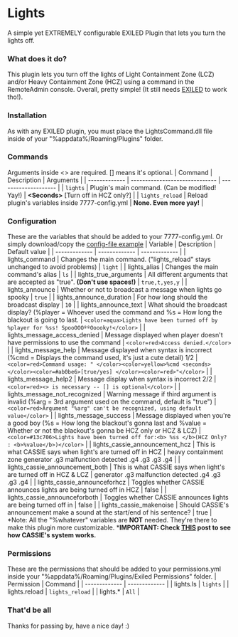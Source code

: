 # Lights
A simple yet EXTREMELY configurable EXILED Plugin that lets you turn the lights off.

### What does it do?
This plugin lets you turn off the lights of Light Containment Zone (LCZ) and/or Heavy Containment Zone (HCZ) using a command in the RemoteAdmin console. Overall, pretty simple! (It still needs [EXILED](https://github.com/galaxy119/EXILED "EXILED") to work tho!).

### Installation
As with any EXILED plugin, you must place the LightsCommand.dll file inside of your "%appdata%/Roaming/Plugins" folder.

### Commands
Arguments inside &lt;&gt; are required. [] means it's optional.
| Command | Description | Arguments |
| ------------- | ------------------------------ | -------------------- |
| `lights`   | Plugin's main command. (Can be modified! Yay!) | **&lt;Seconds&gt;** [Turn off in HCZ only?] |
| `lights_reload` | Reload plugin's variables inside 7777-config.yml | **None. Even more yay!** |

### Configuration
These are the variables that should be added to your 7777-config.yml. Or simply download/copy the [config-file example](https://github.com/SebasCapo/Lights/blob/master/LightsPlugin/Example/7777-config.yml)
| Variable  | Description | Default value |
| ------------- | ------------- | ------------- |
| lights_command | Changes the main command. ("lights_reload" stays unchanged to avoid problems) | `light` |
| lights_alias | Changes the main command's alias | `ls` |
| lights_true_arguments | All different arguments that are accepted as "true". **(Don't use spaces!)** | `true,t,yes,y` |
| lights_announce | Whether or not to broadcast a message when lights go spooky | `true` |
| lights_announce_duration | For how long should the broadcast display | `10` |
| lights_announce_text | What should the broadcast display? (%player = Whoever used the command and %s = How long the blackout is going to last. | `<color=aqua>Lights have been turned off by %player for %ss! SpooOOOººOoooky!</color>` |
| lights_message_access_denied | Message displayed when player doesn't have permissions to use the command | `<color=red>Access denied.</color>` |
| lights_message_help | Message displayed when syntax is incorrect (%cmd = Displays the command used, it's just a cute detail) 1/2 | `<color=red>Command usage: " </color><color=yellow>%cmd <seconds> </color><color=#ab0be6>[true/yes] </color><color=red>"</color>` |
| lights_message_help2 | Message display when syntax is incorrect 2/2 | `<color=red><> is necessary -- [] is optional</color>` |
| lights_message_not_recognized | Warning message if third argument is invalid (%arg = 3rd argument used on the command, default is "true") | `<color=red>Argument "%arg" can't be recognized, using default value</color>` |
| lights_message_success | Message displayed when you're a good boy (%s = How long the blackout's gonna last and %value = Whether or not the blackout's gonna be HCZ only or HCZ & LCZ) | `<color=#13c706>Lights have been turned off for:<b> %ss </b>(HCZ Only? : <b>%value</b>)</color>` |
| lights_cassie_announcement_hcz | This is what CASSIE says when light's are turned off in HCZ | heavy containment zone generator .g3 malfunction detected .g4 .g3 .g3 .g4 |
| lights_cassie_announcement_both | This is what CASSIE says when light's are turned off in HCZ & LCZ | generator .g3 malfunction detected .g4 .g3 .g3 .g4 |
| lights_cassie_announceforhcz | Toggles whether CASSIE announces lights are being turned off in HCZ | false |
| lights_cassie_announceforboth | Toggles whether CASSIE announces lights are being turned off in  | false |
| lights_cassie_makenoise | Should CASSIE's announcement make a sound at the start/end of his sentence? | true |
*Note: All the "%whatever" variables are **NOT** needed. They're there to make this plugin more customizable.
***IMPORTANT: Check [THIS](https://steamcommunity.com/sharedfiles/filedetails/?id=1577299753) post to see how CASSIE's system works.**

### Permissions
These are the permissions that should be added to your permissions.yml inside your "%appdata%/Roaming/Plugins/Exiled Permissions" folder.
| Permission  | Command |
| ------------- | ------------- |
| lights.ls | `lights` | 
| lights.reload | `lights_reload` | 
| lights.* | `All` | 

### That'd be all
Thanks for passing by, have a nice day! :)
